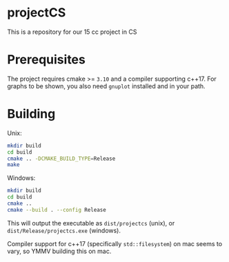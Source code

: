 # projectCS
This is a repository for our 15 cc project in CS

# Prerequisites
The project requires cmake >= `3.10` and a compiler supporting c++17.
For graphs to be shown, you also need `gnuplot` installed and in your path.

# Building
Unix:
```bash
mkdir build
cd build
cmake .. -DCMAKE_BUILD_TYPE=Release
make
```

Windows:
```bash
mkdir build
cd build
cmake ..
cmake --build . --config Release
```

This will output the executable as `dist/projectcs` (unix), or `dist/Release/projectcs.exe` (windows).

Compiler support for c++17 (specifically `std::filesystem`) on mac seems to vary, so YMMV building this on mac.